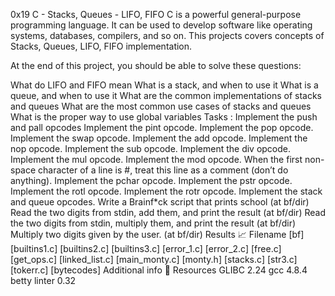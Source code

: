 0x19 C - Stacks, Queues - LIFO, FIFO
C is a powerful general-purpose programming language. It can be used to develop software like operating systems, databases, compilers, and so on. This projects covers concepts of Stacks, Queues, LIFO, FIFO implementation.

At the end of this project, you should be able to solve these questions:

What do LIFO and FIFO mean
What is a stack, and when to use it
What is a queue, and when to use it
What are the common implementations of stacks and queues
What are the most common use cases of stacks and queues
What is the proper way to use global variables
Tasks :
Implement the push and pall opcodes
Implement the pint opcode.
Implement the pop opcode.
Implement the swap opcode.
Implement the add opcode.
Implement the nop opcode.
Implement the sub opcode.
Implement the div opcode.
Implement the mul opcode.
Implement the mod opcode.
When the first non-space character of a line is #, treat this line as a comment (don’t do anything).
Implement the pchar opcode.
Implement the pstr opcode.
Implement the rotl opcode.
Implement the rotr opcode.
Implement the stack and queue opcodes.
Write a Brainf*ck script that prints school (at bf/dir)
Read the two digits from stdin, add them, and print the result (at bf/dir)
Read the two digits from stdin, multiply them, and print the result (at bf/dir)
Multiply two digits given by the user. (at bf/dir)
Results 📈
Filename
[bf]
[builtins1.c]
[builtins2.c]
[builtins3.c]
[error_1.c]
[error_2.c]
[free.c]
[get_ops.c]
[linked_list.c]
[main_monty.c]
[monty.h]
[stacks.c]
[str3.c]
[tokerr.c]
[bytecodes]
Additional info 🚧
Resources
GLIBC 2.24
gcc 4.8.4
betty linter 0.32
